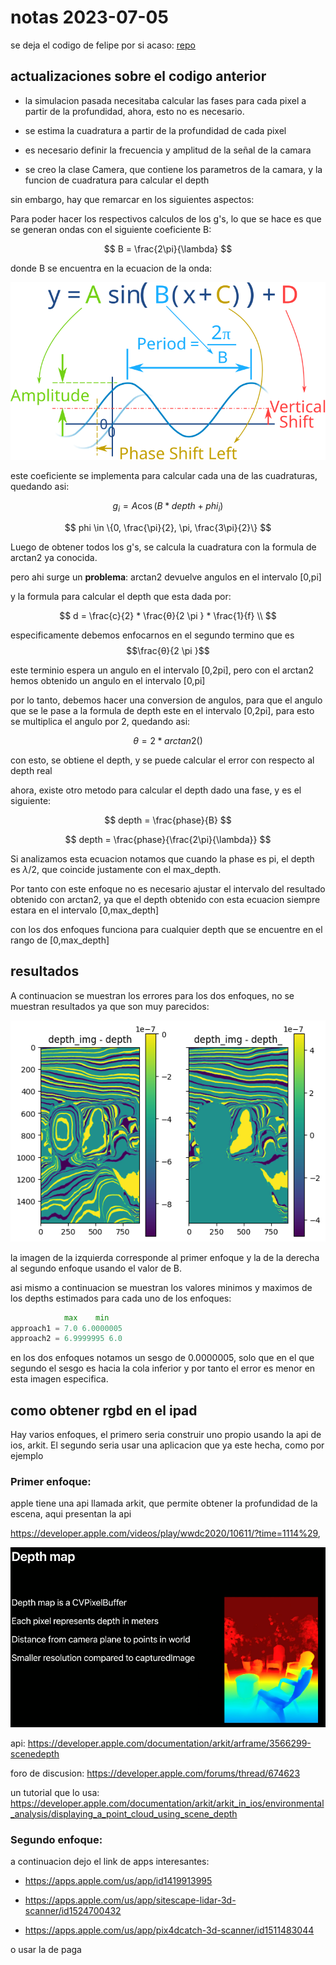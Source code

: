 # notas 2023-07-05

se deja el codigo de felipe por si acaso: [repo](https://github.com/felipegb94/ToFSim)

## actualizaciones sobre el codigo anterior

- la simulacion pasada necesitaba calcular las fases para cada pixel a partir de la profundidad, ahora, esto no es necesario.

- se estima la cuadratura a partir de la profundidad de cada pixel

- es necesario definir la frecuencia y amplitud de la señal de la camara

- se creo la clase Camera, que contiene los parametros de la camara, y la funcion de cuadratura para calcular el depth

sin embargo, hay que remarcar en los siguientes aspectos:

Para poder hacer los respectivos calculos de los g's, lo que se hace es que se generan ondas con el siguiente coeficiente B:

$$
B = \frac{2\pi}{\lambda}
$$

donde B se encuentra en la ecuacion de la onda:

![ecuacion](../images/a-sin-bxcd.svg)

este coeficiente se implementa para calcular cada una de las cuadraturas, quedando asi:

$$
g_{i} = A \cos(B * depth + phi_{i})
$$

$$
phi \in \{0, \frac{\pi}{2}, \pi, \frac{3\pi}{2}\}
$$

Luego de obtener todos los g's, se calcula la cuadratura con la formula de arctan2 ya conocida.

pero ahi surge un __**problema**__:
arctan2 devuelve angulos en el intervalo [0,pi]

y la formula para calcular el depth que esta dada por:

$$
d = \frac{c}{2} * \frac{θ}{2 \pi } * \frac{1}{f} \\
$$

especificamente debemos enfocarnos en el segundo termino que es $$\frac{θ}{2 \pi }$$

este terminio espera un angulo en el intervalo [0,2pi], pero con el arctan2 hemos obtenido un angulo en el intervalo [0,pi]

por lo tanto, debemos hacer una conversion de angulos, para que el angulo que se le pase a la formula de depth este en el intervalo [0,2pi], para esto se multiplica el angulo por 2, quedando asi:

$$
θ = 2 * arctan2()
$$

con esto, se obtiene el depth, y se puede calcular el error con respecto al depth real

ahora, existe otro metodo para calcular el depth dado una fase, y es el siguiente:

$$
depth = \frac{phase}{B}
$$

$$
depth = \frac{phase}{\frac{2\pi}{\lambda}}
$$

Si analizamos esta ecuacion notamos que cuando la phase es pi, el depth es $\lambda/2$, que coincide justamente con el max_depth.

Por tanto con este enfoque no es necesario ajustar el intervalo del resultado obtenido con arctan2, ya que el depth obtenido con esta ecuacion siempre estara en el intervalo [0,max_depth]

con los dos enfoques funciona para cualquier depth que se encuentre en el rango de [0,max_depth]

## resultados

A continuacion se muestran los errores para los dos enfoques, no se muestran resultados ya que son muy parecidos:

![error](../images/errors.png)

la imagen de la izquierda corresponde al primer enfoque y la de la derecha al segundo enfoque usando el valor de B.

asi mismo a continuacion se muestran los valores minimos y maximos de los depths estimados para cada uno de los enfoques:


```python
            max    min
approach1 = 7.0 6.0000005
approach2 = 6.9999995 6.0
```

en los dos enfoques notamos un sesgo de 0.0000005, solo que en el que segundo el sesgo es hacia la cola inferior y por tanto el error es menor en esta imagen especifica.


## como obtener rgbd en el ipad

Hay varios enfoques, el primero seria construir uno propio usando la api de ios, arkit. El segundo seria usar una aplicacion que ya este hecha, como por ejemplo 

### Primer enfoque:

apple tiene una api llamada arkit, que permite obtener la profundidad de la escena, aqui presentan la api

https://developer.apple.com/videos/play/wwdc2020/10611/?time=1114%29,

![imagen](../images/arkitdepth.png)

api:
https://developer.apple.com/documentation/arkit/arframe/3566299-scenedepth


foro de discusion:
https://developer.apple.com/forums/thread/674623

un tutorial que lo usa:
https://developer.apple.com/documentation/arkit/arkit_in_ios/environmental_analysis/displaying_a_point_cloud_using_scene_depth

### Segundo enfoque:

a continuacion dejo el link de apps interesantes:

- https://apps.apple.com/us/app/id1419913995

- https://apps.apple.com/us/app/sitescape-lidar-3d-scanner/id1524700432

- https://apps.apple.com/us/app/pix4dcatch-3d-scanner/id1511483044

o usar la de paga
